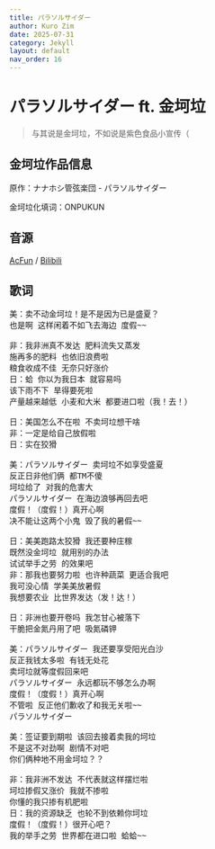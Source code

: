 ```yaml
---
title: パラソルサイダー
author: Kuro Zim
date: 2025-07-31
category: Jekyll
layout: default
nav_order: 16
---
```


# パラソルサイダー ft. 金坷垃

> 与其说是金坷垃，不如说是紫色食品小宣传（

## 金坷垃作品信息

原作：ナナホシ管弦楽団 - パラソルサイダー

金坷垃化填词：ONPUKUN

## 音源

[AcFun](https://www.acfun.cn/v/ac47672217) / [Bilibili](https://www.bilibili.com/video/BV1yz8yzbEzi)

## 歌词

<pre>
美：卖不动金坷垃！是不是因为已是盛夏？
也是啊 这样闲着不如飞去海边 度假~~

非：我非洲真不发达 肥料流失又蒸发
施再多的肥料 也依旧浪费啦
粮食收成不佳 无奈只好涨价 
日：蛤 你以为我日本 就容易吗
该下雨不下 旱得要死啦
产量越来越低 小麦和大米 都要进口啦（我！去！）

日：美国怎么不在啦 不卖坷垃想干啥
非：一定是给自己放假啦
日：实在狡猾

美：パラソルサイダー 卖坷垃不如享受盛夏
反正日非他们俩 都TM不傻
坷垃给了 对我的危害大
パラソルサイダー 在海边浪够再回去吧
度假！（度假！）真开心啊
决不能让这两个小鬼 毁了我的暑假~~

日：美美跑路太狡猾 我还要种庄稼
既然没金坷垃 就用别的办法
试试举手之劳 的效果吧
非：那我也要努力啦 也许种蔬菜 更适合我吧
我可没心情 学美美放暑假
我想要农业 比世界发达（发！达！）

日：非洲也要开卷吗 我怎甘心被落下
干脆把金氮丹用了吧 吸氮磷钾

美：パラソルサイダー 我还要享受阳光白沙
反正我钱太多啦 有钱无处花
卖坷垃就等度假回来吧
パラソルサイダー 永远都玩不够怎么办啊
度假！（度假！）真开心啊
不管啦 反正他们歉收了和我无关啦~~
パラソルサイダー 

美：签证要到期啦 该回去接着卖我的坷垃
不是这不对劲啊 剧情不对吧
你们俩种地不用金坷垃？？

非：我非洲不发达 不代表就这样摆烂啦
坷垃掺假又涨价 我就不掺啦
你懂的我只掺有机肥啦
日：我的资源缺乏 也轮不到依赖你坷垃
度假！（度假！）很开心吧？
我的举手之劳 世界都在进口啦 蛤蛤~~</pre>

